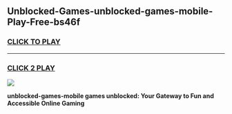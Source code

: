 
## Unblocked-Games-unblocked-games-mobile-Play-Free-bs46f
<h3>
<a href="https://premium76.site?title=unblocked-games-mobile&ref=22A">CLICK TO PLAY</a></h3>
<hr>

<h3>
<a href="https://premium76.site?title=unblocked-games-mobile&ref=22A">CLICK 2 PLAY</a>
  
</h3>

<a href="https://premium76.site?title=unblocked-games-mobile&ref=22A"><img src="https://clearcache.store/games.png"></a>


**unblocked-games-mobile games unblocked: Your Gateway to Fun and Accessible Online Gaming**
